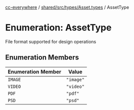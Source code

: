 [cc-everywhere](../../../../../index.md) / [shared/src/types/Asset.types](../index.md) / AssetType

# Enumeration: AssetType

File format supported for design operations

## Enumeration Members

| Enumeration Member | Value |
| ------ | ------ |
| `IMAGE` | `"image"` |
| `VIDEO` | `"video"` |
| `PDF` | `"pdf"` |
| `PSD` | `"psd"` |
